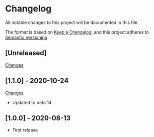 # Changelog

All notable changes to this project will be documented in this file.

The format is based on [Keep a Changelog](https://keepachangelog.com/en/1.0.0/),
and this project adheres to [Semantic Versioning](https://semver.org/spec/v2.0.0.html).

## [Unreleased]

[Changes](https://github.com/Nearata/flarum-ext-remove-pane/compare/v1.0.0...master)

## [1.1.0] - 2020-10-24

[Changes](https://github.com/Nearata/flarum-ext-remove-pane/compare/v1.0.0...v1.1.0)

- Updated to beta 14

## [1.0.0] - 2020-08-13

- First release
